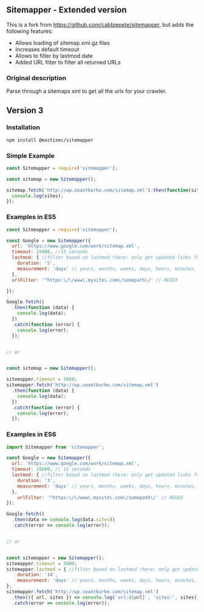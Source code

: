 ## Sitemapper - Extended version

This is a fork from https://github.com/cabbiepete/sitemapper, but adds the following features:

* Allows loading of sitemap.xml.gz files
* Increases default timeout
* Allows to filter by lastmod date
* Added URL filter to filter all returned URLs

### Original description

Parse through a sitemaps xml to get all the urls for your crawler.
## Version 3

### Installation
```bash
npm install @mastixmc/sitemapper
```

### Simple Example
```javascript
const Sitemapper = require('sitemapper');

const sitemap = new Sitemapper();

sitemap.fetch('http://wp.seantburke.com/sitemap.xml').then(function(sites) {
  console.log(sites);
});

```

### Examples in ES5
```javascript
const Sitemapper = require('sitemapper');

const Google = new Sitemapper({
  url: 'https://www.google.com/work/sitemap.xml',
  timeout: 15000, //15 seconds
  lastmod: { //filter based on lastmod (here: only get updated links from one week ago)
    duration: '5',
    measurement: 'days' // years, months, weeks, days, hours, minutes, and seconds
  },
  urlFilter: '^https:\/\/www\.mysite\.com\/somepath\/' // REGEX

});

Google.fetch()
  .then(function (data) {
    console.log(data);
  })
  .catch(function (error) {
    console.log(error);
  });


// or


const sitemap = new Sitemapper();

sitemapper.timeout = 5000;
sitemapper.fetch('http://wp.seantburke.com/sitemap.xml')
  .then(function (data) {
    console.log(data);
  })
  .catch(function (error) {
    console.log(error);
  });

```

### Examples in ES6
```javascript
import Sitemapper from 'sitemapper';

const Google = new Sitemapper({
  url: 'https://www.google.com/work/sitemap.xml',
  timeout: 15000, // 15 seconds
  lastmod: { //filter based on lastmod (here: only get updated links from one week ago)
    duration: '3',
    measurement: 'days' // years, months, weeks, days, hours, minutes, and seconds
  },
    urlFilter: '^https:\/\/www\.mysite\.com\/somepath\/' // REGEX
});

Google.fetch()
  .then(data => console.log(data.sites))
  .catch(error => console.log(error));


// or


const sitemapper = new Sitemapper();
sitemapper.timeout = 5000;
sitemapper.lastmod = { //filter based on lastmod (here: only get updated links from one week ago)
    duration: '14',
    measurement: 'days' // years, months, weeks, days, hours, minutes, and seconds
};
sitemapper.fetch('http://wp.seantburke.com/sitemap.xml')
  .then(({ url, sites }) => console.log(`url:${url}`, 'sites:', sites))
  .catch(error => console.log(error));
```